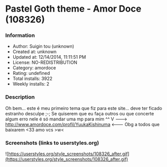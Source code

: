 # Pastel Goth theme - Amor Doce (108326)

### Information
- Author: Suigin tou (unknown)
- Created at: unknown
- Updated at: 12/14/2014, 11:11:51 PM
- License: NO-REDISTRIBUTION
- Category: amordoce
- Rating: undefined
- Total installs: 3922
- Weekly installs: 2


### Description
Oh bem... este é meu primeiro tema que fiz para este site... deve ter ficado estranho desculpe ;-;
Se quiserem que eu faça outros ou que concerte algum erro nele é só mandar uma mp para mim ^^
V
---> http://www.amordoce.com/profil/YuukaKishinuma <---
Obg a todos que baixarem <33 amo vcs >w<


### Screenshots (links to userstyles.org)
![https://userstyles.org/style_screenshots/108326_after.gif](https://userstyles.org/style_screenshots/108326_after.gif)


